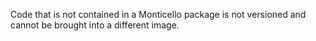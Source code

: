 Code that is not contained in a Monticello package is not versioned and cannot be brought into a different image.